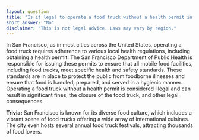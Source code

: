```yaml
---
layout: question
title: "Is it legal to operate a food truck without a health permit in San Francisco, USA?"
short_answer: "No"
disclaimer: "This is not legal advice. Laws may vary by region."
---
```


In San Francisco, as in most cities across the United States, operating a food truck requires adherence to various local health regulations, including obtaining a health permit. The San Francisco Department of Public Health is responsible for issuing these permits to ensure that all mobile food facilities, including food trucks, meet specific health and safety standards. These standards are in place to protect the public from foodborne illnesses and ensure that food is handled, prepared, and served in a hygienic manner. Operating a food truck without a health permit is considered illegal and can result in significant fines, the closure of the food truck, and other legal consequences.

**Trivia:** San Francisco is known for its diverse food culture, which includes a vibrant scene of food trucks offering a wide array of international cuisines. The city even hosts several annual food truck festivals, attracting thousands of food lovers.
